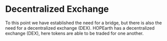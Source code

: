 # Decentralized Exchange

To this point we have established the need for a bridge, but there is also the need for a decentralized exchange (DEX). HOPEarth has a decentralized exchange (DEX), here tokens are able to be traded for one another.
